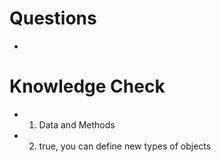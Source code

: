 # Questions 

* 

# Knowledge Check

* 1) Data and Methods
* 2) true, you can define new types of objects